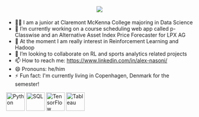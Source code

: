 <h1 align="center">
  <a href="https://git.io/typing-svg">
    <img src="https://readme-typing-svg.herokuapp.com/?lines=Hello,+There!+👋&center=true&size=30">
  </a>
</h1>

- 🧑‍🎓 I am a junior at Claremont McKenna College majoring in Data Science
- 🔭 I’m currently working on a course scheduling web app called  p-Classwise and an Alternative Asset Index Price Forecaster for LPX AG
- 🌱 At the moment I am really interest in Reinforcement Learning and Hadoop
- 👯 I’m looking to collaborate on RL and sports analytics related projects
- 📫 How to reach me: https://www.linkedin.com/in/alex-nasoni/
- 😄 Pronouns: he/him
- ⚡ Fun fact: I'm currently living in Copenhagen, Denmark for the semester!


<!DOCTYPE html>
<html lang="en">
<head>
    <meta charset="UTF-8">
    <meta name="viewport" content="width=device-width, initial-scale=1.0">
    <title>My tech stack includes</title>
</head>
<body>
    <img src="https://cdn.jsdelivr.net/gh/devicons/devicon/icons/python/python-original.svg" alt="Python" width="50" height="50">
    <img src="https://cdn.jsdelivr.net/gh/devicons/devicon/icons/mysql/mysql-original-wordmark.svg" alt="SQL" width="50" height="50">
    <img src="https://cdn.jsdelivr.net/gh/devicons/devicon/icons/tensorflow/tensorflow-original.svg" alt="TensorFlow" width="50" height="50">
    <img src="https://cdn.jsdelivr.net/gh/devicons/devicon/icons/tableau/tableau-original.svg" alt="Tableau" width="50" height="50">
</body>
</html>

